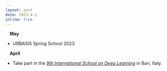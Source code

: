 ```yaml
---
layout: post
date: 2023-4-1
inline: true
---
```


&emsp;**May**
- URBASIS Spring School 2023

&emsp;**April**
- Take part in the *<a href="https://deeplearn.irdta.eu/2023sp/">9th International School on Deep Learning</a>* in Bari, Italy.


